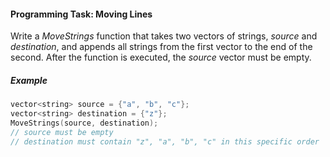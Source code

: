 #### Programming Task: Moving Lines ####

Write a *MoveStrings* function that takes two vectors of strings, *source* and *destination*, and appends all strings from the first vector to the end of the second. After the function is executed, the *source* vector must be empty.


##### Example #####
```objectivec
vector<string> source = {"a", "b", "c"};
vector<string> destination = {"z"};
MoveStrings(source, destination);
// source must be empty
// destination must contain "z", "a", "b", "c" in this specific order
```